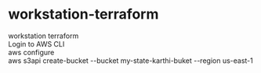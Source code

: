 # workstation-terraform
workstation terraform  
Login to AWS CLI\
aws configure\
aws s3api create-bucket --bucket my-state-karthi-buket --region us-east-1
